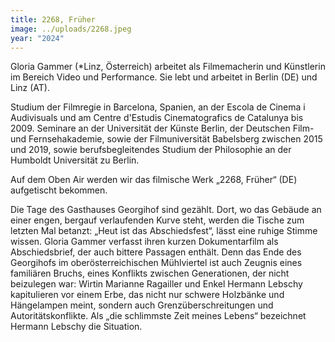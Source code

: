 ```yaml
---
title: 2268, Früher
image: ../uploads/2268.jpeg
year: "2024"
---
```

Gloria Gammer (*Linz, Österreich) arbeitet als Filmemacherin und Künstlerin im Bereich Video und Performance. Sie lebt und arbeitet in Berlin (DE) und Linz (AT).

Studium der Filmregie in Barcelona, Spanien, an der Escola de Cinema i Audivisuals und am Centre d'Estudis Cinematografics de Catalunya bis 2009. Seminare an der Universität der Künste Berlin, der Deutschen Film- und Fernsehakademie, sowie der Filmuniversität Babelsberg zwischen 2015 und 2019, sowie berufsbegleitendes Studium der Philosophie an der Humboldt Universität zu Berlin.

Auf dem Oben Air werden wir das filmische Werk „2268, Früher“ (DE) aufgetischt bekommen.

Die Tage des Gasthauses Georgihof sind gezählt. Dort, wo das Gebäude an einer engen, bergauf verlaufenden Kurve steht, werden die Tische zum letzten Mal betanzt: „Heut ist das Abschiedsfest“, lässt eine ruhige Stimme wissen. Gloria Gammer verfasst ihren kurzen Dokumentarfilm als Abschiedsbrief, der auch bittere Passagen enthält. Denn das Ende des Georgihofs im oberösterreichischen Mühlviertel ist auch Zeugnis eines familiären Bruchs, eines Konflikts zwischen Generationen, der nicht beizulegen war: Wirtin Marianne Ragailler und Enkel Hermann Lebschy kapitulieren vor einem Erbe, das nicht nur schwere Holzbänke und Hängelampen meint, sondern auch Grenzüberschreitungen und Autoritätskonflikte. Als „die schlimmste Zeit meines Lebens“ bezeichnet Hermann Lebschy die Situation.
